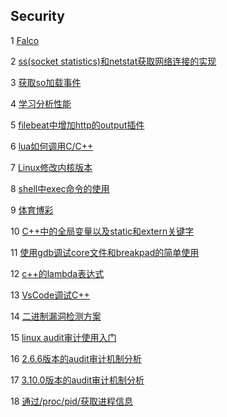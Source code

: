 ## Security

1 [Falco](https://github.com/luofengmacheng/cloud_native/blob/master/security/falco.md)

2 [ss(socket statistics)和netstat获取网络连接的实现](https://github.com/luofengmacheng/cloud_native/blob/master/security/ss_implementation.md)

3 [获取so加载事件](https://github.com/luofengmacheng/cloud_native/blob/master/security/so_load_event.md)

4 [学习分析性能](https://github.com/luofengmacheng/cloud_native/blob/master/security/learn_perf.md)

5 [filebeat中增加http的output插件](https://github.com/luofengmacheng/cloud_native/blob/master/security/filebeat_http.md)

6 [lua如何调用C/C++](https://github.com/luofengmacheng/cloud_native/blob/master/security/lua_call_c.md)

7 [Linux修改内核版本](https://github.com/luofengmacheng/cloud_native/blob/master/security/change_linux_kernel_version.md)

8 [shell中exec命令的使用](https://github.com/luofengmacheng/cloud_native/blob/master/security/exec_in_shell.md)

9 [体育博彩](https://github.com/luofengmacheng/cloud_native/blob/master/security/odds.md)

10 [C++中的全局变量以及static和extern关键字](https://github.com/luofengmacheng/cloud_native/blob/master/security/static_extern.md)

11 [使用gdb调试core文件和breakpad的简单使用](https://github.com/luofengmacheng/cloud_native/blob/master/security/debug_core.md)

12 [c++的lambda表达式](https://github.com/luofengmacheng/cloud_native/blob/master/security/lambda_cplusplus.md)

13 [VsCode调试C++](https://github.com/luofengmacheng/cloud_native/blob/master/security/vscode_debug.md)

14 [二进制漏洞检测方案](https://github.com/luofengmacheng/cloud_native/blob/master/security/binary_asset.md)

15 [linux audit审计使用入门](https://github.com/luofengmacheng/cloud_native/blob/master/security/audit.md)

16 [2.6.6版本的audit审计机制分析](https://github.com/luofengmacheng/cloud_native/blob/master/security/audit_kernel_2.6.6.md)

17 [3.10.0版本的audit审计机制分析](https://github.com/luofengmacheng/cloud_native/blob/master/security/audit_kernel_3.10.0.md)

18 [通过/proc/pid/获取进程信息](https://github.com/luofengmacheng/cloud_native/blob/master/security/proc_pid_annotation.md)